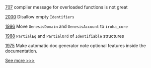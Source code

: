 
[707](https://github.com/hyperledger-labs/solang/issues/707) compiler message for overloaded functions is not great

[2000](https://github.com/hyperledger/iroha/issues/2000) Disallow empty `Identifiers`

[1996](https://github.com/hyperledger/iroha/issues/1996) Move `GenesisDomain` and `GenesisAccount` to `iroha_core`

[1988](https://github.com/hyperledger/iroha/issues/1988) `PartialEq` and `PartialOrd` of `Identifiable` structures 

[1975](https://github.com/hyperledger/iroha/issues/1975) Make automatic doc generator note optional features inside the documentation. 


[See more >>>](https://start-here.hyperledger.org/issues)
